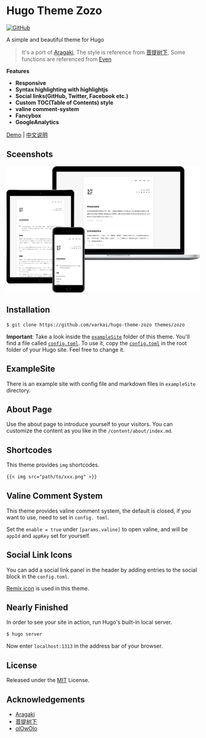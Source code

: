 # Hugo Theme Zozo

[![GitHub](https://img.shields.io/github/license/imzeuk/hugo-theme-zozo.svg?color=4664DA&style=flat-square)](https://github.com/varkai/hugo-theme-zozo/blob/master/LICENSE)

A simple and beautiful theme for Hugo

> It's a port of [Aragaki](https://github.com/PCDotFan/Aragaki), The style is reference from [菩提树下](https://blog.caicai.me/), Some functions are referenced from [Even](https://github.com/olOwOlo/hugo-theme-even)

**Features**

+ **Responsive**
+ **Syntax highlighting with highlightjs**
+ **Social links(GitHub, Twitter, Facebook etc.)**
+ **Custom TOC(Table of Contents) style**
+ **valine comment-system**
+ **Fancybox**
+ **GoogleAnalytics**

[Demo](https://zozo.varkai.com) | [中文说明](./README-zh.md)

## Sceenshots

![zozo](./images/showcase.png)

## Installation

```bash
$ git clone https://github.com/varkai/hugo-theme-zozo themes/zozo
```

**Important**: Take a look inside the [`exampleSite`](./exampleSite) folder of this theme. You'll find a file called [`config.toml`](./exampleSite/config.toml). To use it, copy the [`config.toml`](./exampleSite/config.toml) in the root folder of your Hugo site. Feel free to change it.

## ExampleSite

There is an example site with config file and markdown files in `exampleSite` directory.

## About Page

Use the about page to introduce yourself to your visitors. You can customize the content as you like in the `/content/about/index.md`.

## Shortcodes

This theme provides `img` shortcodes.

```markdown
{{< img src="path/to/xxx.png" >}}
```

## Valine Comment System

This theme provides valine comment system, the default is closed, if you want to use, need to set in `config. toml`.

Set the `enable = true` under `[params.valine]` to open valine, and will be `appId` and `appKey` set for yourself.

## Social Link Icons

You can add a social link panel in the header by adding entries to the social block in the `config.toml`.

[Remix icon](https://remixicon.com/) is used in this theme.

## Nearly Finished

In order to see your site in action, run Hugo's built-in local server.

```bash
$ hugo server
```

Now enter `localhost:1313` in the address bar of your browser.

## License

Released under the [MIT](https://github.com/varkai/hugo-theme-zozo/blob/master/LICENSE) License.

## Acknowledgements

- [Aragaki](https://github.com/PCDotFan/Aragaki)
- [菩提树下](https://blog.caicai.me/)
- [olOwOlo](https://olowolo.com/)